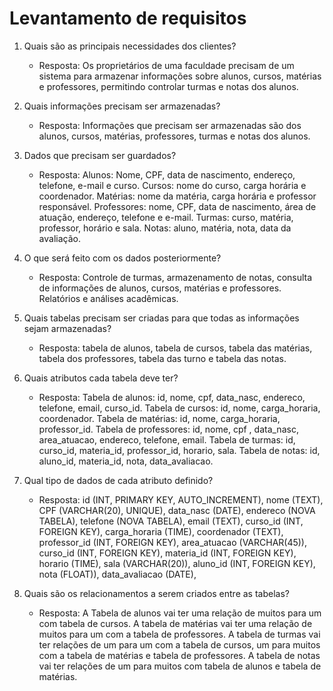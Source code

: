 # Levantamento de requisitos
1. Quais são as principais necessidades dos clientes?

    * Resposta: Os proprietários de uma faculdade precisam de um sistema para armazenar informações sobre alunos, cursos, matérias e professores, permitindo controlar turmas e notas dos alunos.

2. Quais informações precisam ser armazenadas?
    * Resposta: Informações que precisam ser armazenadas são dos alunos, cursos, matérias, professores, turmas e notas dos alunos.

3. Dados que precisam ser guardados?
    * Resposta: Alunos: Nome, CPF, data de nascimento, endereço, telefone, e-mail e curso. Cursos: nome do curso, carga horária e  coordenador. Matérias: nome da matéria, carga horária e professor responsável. Professores: nome, CPF, data de nascimento, área de atuação, endereço, telefone e e-mail. Turmas: curso, matéria, professor, horário e sala. Notas: aluno, matéria, nota, data da avaliação.


4. O que será feito com os dados posteriormente?
    * Resposta: Controle de turmas, armazenamento de notas, consulta de informações de alunos, cursos, matérias e professores. Relatórios e análises acadêmicas.

5. Quais tabelas precisam ser criadas para que todas as informações sejam armazenadas?
    * Resposta: tabela de alunos, tabela de cursos, tabela das matérias, tabela dos professores, tabela das turno e tabela das notas.

6.  Quais atributos cada tabela deve ter?
    * Resposta: Tabela de alunos: id, nome, cpf, data_nasc, endereco, telefone, email, curso_id. Tabela de cursos: id, nome, carga_horaria, coordenador. Tabela de matérias: id, nome, carga_horaria, professor_id. Tabela de professores: id,  nome, cpf , data_nasc, area_atuacao, endereco, telefone, email. Tabela de turmas: id, curso_id, materia_id, professor_id, horario, sala. Tabela de notas: id, aluno_id, materia_id, nota, data_avaliacao.

7. Qual tipo de dados de cada atributo definido?
    * Resposta: id (INT, PRIMARY KEY, AUTO_INCREMENT), nome (TEXT), CPF (VARCHAR(20), UNIQUE), data_nasc (DATE), endereco (NOVA TABELA), telefone (NOVA TABELA), email (TEXT), curso_id (INT, FOREIGN KEY), carga_horaria (TIME), coordenador (TEXT), professor_id (INT, FOREIGN KEY), area_atuacao (VARCHAR(45)), curso_id (INT, FOREIGN KEY), materia_id (INT, FOREIGN KEY), horario (TIME), sala (VARCHAR(20)), aluno_id (INT, FOREIGN KEY), nota (FLOAT)), data_avaliacao (DATE), 


8. Quais são os relacionamentos a serem criados entre as tabelas?
    * Resposta: A Tabela de alunos vai ter uma relação de muitos para um com tabela de cursos. A tabela de matérias vai ter uma relação de muitos para um com a tabela de professores. A tabela de turmas vai ter relações de um para um com a tabela de cursos, um para muitos com a tabela de matérias e tabela de professores. A tabela de notas vai ter relações de um para muitos com tabela de alunos e tabela de matérias.
